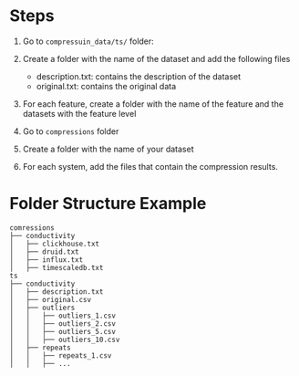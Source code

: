 # Steps
1. Go to `compressuin_data/ts/` folder:

2. Create a folder with the name of the dataset  and add the following files
   - description.txt: contains the description of the dataset
   - original.txt: contains the original data
     
3. For each feature, create a folder with the name of the feature and the datasets with the feature level
4. Go to `compressions` folder
5. Create a folder with the name of your dataset
6. For each system, add the files that contain the compression results.

# Folder Structure Example
```
comressions
├── conductivity
│   ├── clickhouse.txt
│   ├── druid.txt
│   ├── influx.txt
│   ├── timescaledb.txt
ts
├── conductivity
│   ├── description.txt
│   ├── original.csv
│   ├── outliers
│   │   ├── outliers_1.csv
│   │   ├── outliers_2.csv
│   │   ├── outliers_5.csv
│   │   ├── outliers_10.csv
│   ├── repeats
│   │   ├── repeats_1.csv
│   │   ├── ...
```
